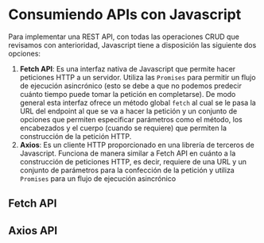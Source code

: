 # Consumiendo APIs con Javascript

Para implementar una REST API, con todas las operaciones CRUD que revisamos con anterioridad, Javascript tiene a disposición las siguiente dos opciones:
<ol>
  <li><b>Fetch API</b>: Es una interfaz nativa de Javascript que permite hacer peticiones HTTP a un servidor. Utiliza las <code>Promises</code> para permitir un flujo de ejecución asincrónico (esto se debe a que no podemos predecir cuánto tiempo puede tomar la petición en completarse). De modo general esta interfaz ofrece un método global <code>fetch</code> al cual se le pasa la URL del endpoint al que se va a hacer la petición y un conjunto de opciones que permiten especificar parámetros como el método, los encabezados y el cuerpo (cuando se requiere) que permiten la construcción de la petición HTTP.</li>
  <li><b>Axios</b>: Es un cliente HTTP proporcionado en una librería de terceros de Javascript. Funciona de manera similar a Fetch API en cuánto a la construcción de peticiones HTTP, es decir, requiere de una URL y un conjunto de parámetros para la confección de la petición y utiliza <code>Promises</code> para un flujo de ejecución asincrónico</li>
</ol>

## Fetch API


## Axios API
